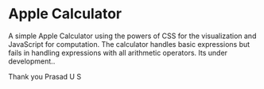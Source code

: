 Apple Calculator
===============

A simple Apple Calculator using the powers of CSS for the visualization and JavaScript for computation.
The calculator handles basic expressions but fails in handling expressions with all arithmetic operators. 
Its under development..

Thank you
Prasad U S
